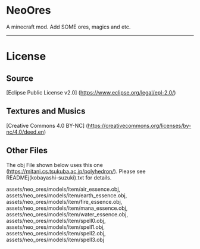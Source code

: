 # NeoOres
A minecraft mod. Add SOME ores, magics and etc.

----
# License

## Source 
[Eclipse Public License v2.0] (https://www.eclipse.org/legal/epl-2.0/)

## Textures and Musics
[Creative Commons 4.0 BY-NC] (https://creativecommons.org/licenses/by-nc/4.0/deed.en)

## Other Files
The obj File shown below uses this one (https://mitani.cs.tsukuba.ac.jp/polyhedron/). Please see READMEj(kobayashi-suzuki).txt for details.

assets/neo_ores/models/item/air_essence.obj, assets/neo_ores/models/item/earth_essence.obj, assets/neo_ores/models/item/fire_essence.obj, 
assets/neo_ores/models/item/mana_essence.obj, assets/neo_ores/models/item/water_essence.obj, assets/neo_ores/models/item/spell0.obj, 
assets/neo_ores/models/item/spell1.obj, assets/neo_ores/models/item/spell2.obj, assets/neo_ores/models/item/spell3.obj 
